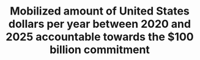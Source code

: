 ---
comments_and_limitations: Under review.
data_non_statistical: true
goal_meta_link: http://unstats.un.org/sdgs/files/metadata-compilation/Metadata-Goal-13.pdf
goal_meta_link_page: 13
graph: null
graph_status_notes: redline
graph_title: Mobilized amount of United States dollars per year between 2020 and 2025
  accountable towards the $100 billion commitment
graph_type: null
graph_type_description: null
has_metadata: false
indicator: 13.a.1
indicator_name: Mobilized amount of United States dollars per year between 2020 and
  2025 accountable towards the $100 billion commitment
indicator_sort_order: 13-0a-01
indicator_variable: null
layout: indicator
permalink: /13-a-1/
published: true
reporting_status: notstarted
sdg_goal: 13
source_active_1: true
source_notes_1: null
source_title_1: null
target: Implement the commitment undertaken by developed-country parties to the United
  Nations Framework Convention on Climate Change to a goal of mobilizing jointly $100
  billion annually by 2020 from all sources to address the needs of developing countries
  in the context of meaningful mitigation actions and transparency on implementation
  and fully operationalize the Green Climate Fund through its capitalization as soon
  as possible.
target_id: 13.a
title: Mobilized amount of United States dollars per year between 2020 and 2025 accountable
  towards the $100 billion commitment
un_custodial_agency: 'UNFCCC, OECD (Partnering Agencies: UNEP)'
un_designated_tier: '3'
variable_description: null
variable_notes: null
---